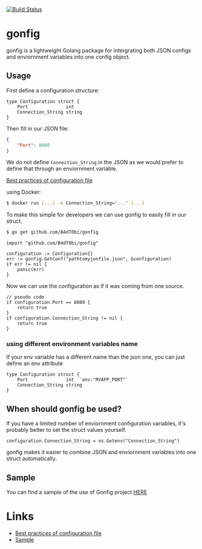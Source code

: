 [![Build Status](https://travis-ci.org/B4dT0bi/gonfig.svg?branch=master)](https://travis-ci.org/B4dT0bi/gonfig)

# gonfig

gonfig is a lightweight Golang package for intergrating both JSON configs and enviornment variables into one config object.

## Usage

First define a configuration structure:

```golang
type Configuration struct {
	Port              int
	Connection_String string
}
```

Then fill in our JSON file:

```json
{
	"Port": 8080
}
```

We do not define `Connection_String` in the JSON as we would prefer to define that through an enviornment variable.

[Best practices of configuration file](https://medium.com/@tkanos/best-practices-for-configuration-file-in-your-code-2d6add3f4b86#.dze386j1t)

using Docker:
```bash
$ docker run [...] -e Connection_String="..." [...]
```

To make this simple for developers we can use gonfig to easily fill in our struct.

```bash
$ go get github.com/B4dT0bi/gonfig
```

```golang
import "github.com/B4dT0bi/gonfig"

configuration := Configuration{}
err := gonfig.GetConf("pathtomyjonfile.json", &configuration)
if err != nil {
	panic(err)
}
```

Now we can use the configuration as if it was coming from one source.

```golang
// pseudo code
if configuration.Port == 8080 {
	return true
}
if configuration.Connection_String != nil {
	return true
}
```

### using different environment variables name

If your env variable has a different name than the json one, you can just define an env attribute

```golang
type Configuration struct {
	Port              int  `env:"MYAPP_PORT"`
	Connection_String string
}
```

## When should gonfig be used?

If you have a limited number of enviornment configuration variables, it's probably better to set the struct values yourself.

```golang
configuration.Connection_String = os.Getenv("Connection_String")
```

gonfig makes it easier to combine JSON and enviornment variables into one struct automatically.

## Sample

You can find a sample of the use of Gonfig project [HERE](https://github.com/Tkanos/gonfig-sample)


# Links
- [Best practices of configuration file](https://medium.com/@tkanos/best-practices-for-configuration-file-in-your-code-2d6add3f4b86#.dze386j1t)
- [Sample](https://github.com/Tkanos/gonfig-sample)
